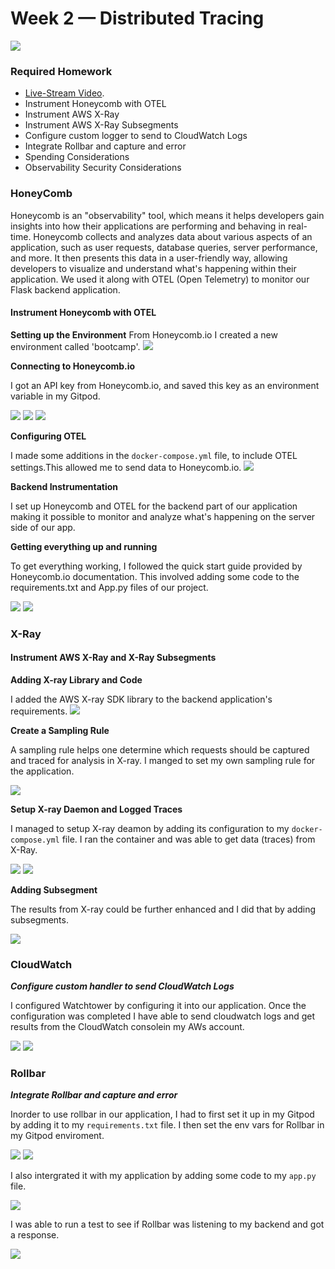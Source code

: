 # Week 2 — Distributed Tracing
![](https://github.com/CloudRiRi15/aws-bootcamp-cruddur-2023/blob/main/journal/assets/week-2%20images/week2.png)

### Required Homework

- [Live-Stream Video](https://www.youtube.com/watch?v=2GD9xCzRId4&list=PLBfufR7vyJJ7k25byhRXJldB5AiwgNnWv&index=30).
- Instrument Honeycomb with OTEL
- Instrument AWS X-Ray 
- Instrument AWS X-Ray Subsegments
- Configure custom logger to send to CloudWatch Logs	
- Integrate Rollbar and capture and error
- Spending Considerations
- Observability Security Considerations


### HoneyComb
Honeycomb is an "observability" tool, which means it helps developers gain insights into how their applications are performing and behaving in real-time. Honeycomb collects and analyzes data about various aspects of an application, such as user requests, database queries, server performance, and more. It then presents this data in a user-friendly way, allowing developers to visualize and understand what's happening within their application. We used it along with OTEL (Open Telemetry) to monitor our Flask backend application.

#### Instrument Honeycomb with OTEL
**Setting up the Environment**
From Honeycomb.io I created a new environment called 'bootcamp'.
![](https://github.com/CloudRiRi15/aws-bootcamp-cruddur-2023/blob/main/journal/assets/week-2%20images/Distributed%20Tracing%201b.png)  

**Connecting to Honeycomb.io**

I got an API key from Honeycomb.io, and saved this key as an environment variable in my Gitpod.

![](https://github.com/CloudRiRi15/aws-bootcamp-cruddur-2023/blob/main/journal/assets/week-2%20images/Distributed%20Tracing%201c.png)  ![](https://github.com/CloudRiRi15/aws-bootcamp-cruddur-2023/blob/main/journal/assets/week-2%20images/Distributed%20Tracing%201d.png)
![](https://github.com/CloudRiRi15/aws-bootcamp-cruddur-2023/blob/main/journal/assets/week-2%20images/Distributed%20Tracing%201e.png)

**Configuring OTEL**

I made some additions in the `docker-compose.yml` file, to include OTEL settings.This allowed me to send data to Honeycomb.io.
![](https://github.com/CloudRiRi15/aws-bootcamp-cruddur-2023/blob/main/journal/assets/week-2%20images/Distributed%20Tracing%201f.png)

**Backend Instrumentation**

I set up Honeycomb and OTEL for the backend part of our application making it possible to monitor and analyze what's happening on the server side of our app.

**Getting everything up and running**

To get everything working, I followed the quick start guide provided by Honeycomb.io documentation. This involved adding some code to the requirements.txt and App.py files of our project.

![](https://github.com/CloudRiRi15/aws-bootcamp-cruddur-2023/blob/main/journal/assets/week-2%20images/Distributed%20Tracing%201h.png) 
![](https://github.com/CloudRiRi15/aws-bootcamp-cruddur-2023/blob/main/journal/assets/week-2%20images/Distributed%20Tracing%201j.png)

### X-Ray
#### Instrument AWS X-Ray and X-Ray Subsegments
**Adding X-ray Library and Code**

I added the AWS X-ray SDK library to the backend application's requirements.
![](https://github.com/CloudRiRi15/aws-bootcamp-cruddur-2023/blob/main/journal/assets/week-2%20images/X-Ray%201a.png) 

**Create a Sampling Rule**

A sampling rule helps one determine which requests should be captured and traced for analysis in X-ray. I manged to set my own sampling rule for the application.
  
![](https://github.com/CloudRiRi15/aws-bootcamp-cruddur-2023/blob/main/journal/assets/week-2%20images/X-Ray%201f.png)
   
**Setup X-ray Daemon and Logged Traces**

I managed to setup X-ray deamon by adding its configuration to my `docker-compose.yml` file. I ran the container and was able to get data (traces) from X-Ray.

![](https://github.com/CloudRiRi15/aws-bootcamp-cruddur-2023/blob/main/journal/assets/week-2%20images/X-Ray%201g.png)
![](https://github.com/CloudRiRi15/aws-bootcamp-cruddur-2023/blob/main/journal/assets/week-2%20images/X-Ray%201n.png)

**Adding Subsegment**

The results from X-ray could be further enhanced and I did that by adding subsegments.

![](https://github.com/CloudRiRi15/aws-bootcamp-cruddur-2023/blob/main/journal/assets/week-2%20images/Subseg%202.png)

### CloudWatch 

***Configure custom handler to send CloudWatch Logs***

I configured Watchtower by configuring it into our application. Once the configuration was completed I have able to send cloudwatch logs and get results from the CloudWatch consolein my AWs account.

![](https://github.com/CloudRiRi15/aws-bootcamp-cruddur-2023/blob/main/journal/assets/week-2%20images/CW%20logs%202.png)
![](https://github.com/CloudRiRi15/aws-bootcamp-cruddur-2023/blob/main/journal/assets/week-2%20images/CW%20logs%204a%20implemented.png)

### Rollbar

***Integrate Rollbar and capture and error***

Inorder to use rollbar in our application, I had to first set it up in my Gitpod by adding it to my `requirements.txt` file. I then set the env vars for Rollbar in my Gitpod enviroment.

![](https://github.com/CloudRiRi15/aws-bootcamp-cruddur-2023/blob/main/journal/assets/week-2%20images/Rollbar%201%20add%20files%20to%20rqmts%20txt.png)
![](https://github.com/CloudRiRi15/aws-bootcamp-cruddur-2023/blob/main/journal/assets/week-2%20images/Rollbar%203%20set%20env%20var%20and%20conf%20.png)

I also intergrated it with my application by adding some code to my `app.py` file.

![](https://github.com/CloudRiRi15/aws-bootcamp-cruddur-2023/blob/main/journal/assets/week-2%20images/Rollbar%208%20placed%20code%20on%20a%20diff%20place%20to%20define%20app%20error%20in%20logs.png)


I was able to run a test to see if Rollbar was listening to my backend and got a response.

![](https://github.com/CloudRiRi15/aws-bootcamp-cruddur-2023/blob/main/journal/assets/week-2%20images/Rollbar%2011%20backend%20working.png)


